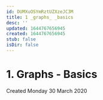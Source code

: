 ```yaml
---
id: DUMXuOSYmRztUZXzeJC3M
title: 1 _graphs_ _basics
desc: ''
updated: 1644767656945
created: 1644767656945
stub: false
isDir: false
---
```

# 1. Graphs - Basics
Created Monday 30 March 2020


